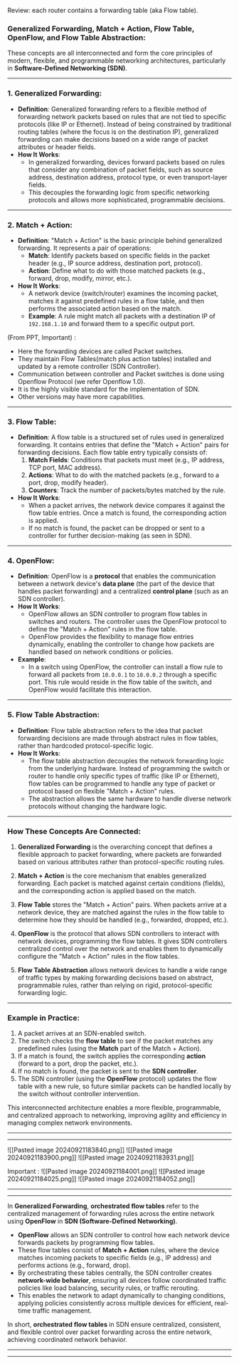 
Review: each router contains a forwarding table (aka Flow table).
### Generalized Forwarding, Match + Action, Flow Table, OpenFlow, and Flow Table Abstraction:

These concepts are all interconnected and form the core principles of modern, flexible, and programmable networking architectures, particularly in **Software-Defined Networking (SDN)**.

---

### 1. **Generalized Forwarding**:

- **Definition**: Generalized forwarding refers to a flexible method of forwarding network packets based on rules that are not tied to specific protocols (like IP or Ethernet). Instead of being constrained by traditional routing tables (where the focus is on the destination IP), generalized forwarding can make decisions based on a wide range of packet attributes or header fields.
- **How It Works**:
    - In generalized forwarding, devices forward packets based on rules that consider any combination of packet fields, such as source address, destination address, protocol type, or even transport-layer fields.
    - This decouples the forwarding logic from specific networking protocols and allows more sophisticated, programmable decisions.


---

### 2. **Match + Action**:

- **Definition**: "Match + Action" is the basic principle behind generalized forwarding. It represents a pair of operations:
    - **Match**: Identify packets based on specific fields in the packet header (e.g., IP source address, destination port, protocol).
    - **Action**: Define what to do with those matched packets (e.g., forward, drop, modify, mirror, etc.).
- **How It Works**:
    - A network device (switch/router) examines the incoming packet, matches it against predefined rules in a flow table, and then performs the associated action based on the match.
    - **Example**: A rule might match all packets with a destination IP of `192.168.1.10` and forward them to a specific output port.


(From PPT, Important) : 
- Here the forwarding devices are called Packet switches.
- They maintain Flow Tables(match plus action tables) installed and updated by a remote controller (SDN Controller).
- Communication between controller and Packet switches is done using Openflow Protocol (we refer Openflow 1.0). 
- It is the highly visible standard for the implementation of SDN. 
- Other versions may have more capabilities.

---

### 3. **Flow Table**:

- **Definition**: A flow table is a structured set of rules used in generalized forwarding. It contains entries that define the "Match + Action" pairs for forwarding decisions. Each flow table entry typically consists of:
    1. **Match Fields**: Conditions that packets must meet (e.g., IP address, TCP port, MAC address).
    2. **Actions**: What to do with the matched packets (e.g., forward to a port, drop, modify header).
    3. **Counters**: Track the number of packets/bytes matched by the rule.
- **How It Works**:
    - When a packet arrives, the network device compares it against the flow table entries. Once a match is found, the corresponding action is applied.
    - If no match is found, the packet can be dropped or sent to a controller for further decision-making (as seen in SDN).

---

### 4. **OpenFlow**:

- **Definition**: OpenFlow is a **protocol** that enables the communication between a network device's **data plane** (the part of the device that handles packet forwarding) and a centralized **control plane** (such as an SDN controller).
- **How It Works**:
    - OpenFlow allows an SDN controller to program flow tables in switches and routers. The controller uses the OpenFlow protocol to define the "Match + Action" rules in the flow table.
    - OpenFlow provides the flexibility to manage flow entries dynamically, enabling the controller to change how packets are handled based on network conditions or policies.
- **Example**:
    - In a switch using OpenFlow, the controller can install a flow rule to forward all packets from `10.0.0.1` to `10.0.0.2` through a specific port. This rule would reside in the flow table of the switch, and OpenFlow would facilitate this interaction.

---

### 5. **Flow Table Abstraction**:

- **Definition**: Flow table abstraction refers to the idea that packet forwarding decisions are made through abstract rules in flow tables, rather than hardcoded protocol-specific logic.
- **How It Works**:
    - The flow table abstraction decouples the network forwarding logic from the underlying hardware. Instead of programming the switch or router to handle only specific types of traffic (like IP or Ethernet), flow tables can be programmed to handle any type of packet or protocol based on flexible "Match + Action" rules.
    - The abstraction allows the same hardware to handle diverse network protocols without changing the hardware logic.

---

### **How These Concepts Are Connected**:

1. **Generalized Forwarding** is the overarching concept that defines a flexible approach to packet forwarding, where packets are forwarded based on various attributes rather than protocol-specific routing rules.
    
2. **Match + Action** is the core mechanism that enables generalized forwarding. Each packet is matched against certain conditions (fields), and the corresponding action is applied based on the match.
    
3. **Flow Table** stores the "Match + Action" pairs. When packets arrive at a network device, they are matched against the rules in the flow table to determine how they should be handled (e.g., forwarded, dropped, etc.).
    
4. **OpenFlow** is the protocol that allows SDN controllers to interact with network devices, programming the flow tables. It gives SDN controllers centralized control over the network and enables them to dynamically configure the "Match + Action" rules in the flow tables.
    
5. **Flow Table Abstraction** allows network devices to handle a wide range of traffic types by making forwarding decisions based on abstract, programmable rules, rather than relying on rigid, protocol-specific forwarding logic.
    

---

### **Example in Practice**:

1. A packet arrives at an SDN-enabled switch.
2. The switch checks the **flow table** to see if the packet matches any predefined rules (using the **Match** part of the Match + Action).
3. If a match is found, the switch applies the corresponding **action** (forward to a port, drop the packet, etc.).
4. If no match is found, the packet is sent to the **SDN controller**.
5. The SDN controller (using the **OpenFlow** protocol) updates the flow table with a new rule, so future similar packets can be handled locally by the switch without controller intervention.

This interconnected architecture enables a more flexible, programmable, and centralized approach to networking, improving agility and efficiency in managing complex network environments.

<hr><hr>


![[Pasted image 20240921183840.png]]
![[Pasted image 20240921183900.png]]
![[Pasted image 20240921183931.png]]

Important :
![[Pasted image 20240921184001.png]]
![[Pasted image 20240921184025.png]]
![[Pasted image 20240921184052.png]]

<hr><hr>


In **Generalized Forwarding**, **orchestrated flow tables** refer to the centralized management of forwarding rules across the entire network using **OpenFlow** in **SDN (Software-Defined Networking)**.

- **OpenFlow** allows an SDN controller to control how each network device forwards packets by programming flow tables.
- These flow tables consist of **Match + Action** rules, where the device matches incoming packets to specific fields (e.g., IP address) and performs actions (e.g., forward, drop).
- By orchestrating these tables centrally, the SDN controller creates **network-wide behavior**, ensuring all devices follow coordinated traffic policies like load balancing, security rules, or traffic rerouting.
- This enables the network to adapt dynamically to changing conditions, applying policies consistently across multiple devices for efficient, real-time traffic management.

In short, **orchestrated flow tables** in SDN ensure centralized, consistent, and flexible control over packet forwarding across the entire network, achieving coordinated network behavior.


<hr><hr>


